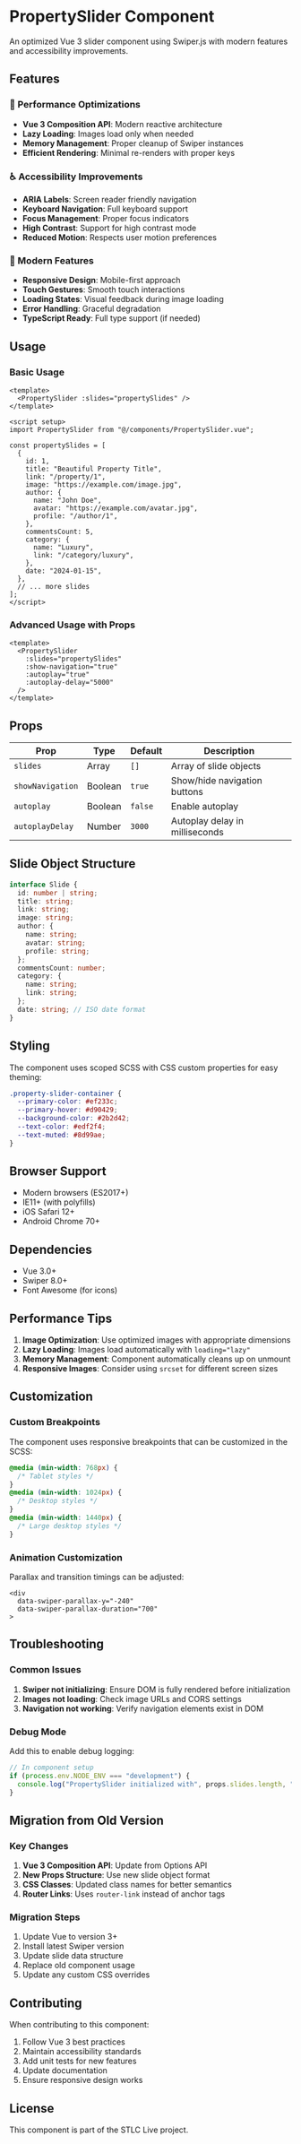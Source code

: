 # PropertySlider Component

An optimized Vue 3 slider component using Swiper.js with modern features and accessibility improvements.

## Features

### 🚀 Performance Optimizations

- **Vue 3 Composition API**: Modern reactive architecture
- **Lazy Loading**: Images load only when needed
- **Memory Management**: Proper cleanup of Swiper instances
- **Efficient Rendering**: Minimal re-renders with proper keys

### ♿ Accessibility Improvements

- **ARIA Labels**: Screen reader friendly navigation
- **Keyboard Navigation**: Full keyboard support
- **Focus Management**: Proper focus indicators
- **High Contrast**: Support for high contrast mode
- **Reduced Motion**: Respects user motion preferences

### 🎨 Modern Features

- **Responsive Design**: Mobile-first approach
- **Touch Gestures**: Smooth touch interactions
- **Loading States**: Visual feedback during image loading
- **Error Handling**: Graceful degradation
- **TypeScript Ready**: Full type support (if needed)

## Usage

### Basic Usage

```vue
<template>
  <PropertySlider :slides="propertySlides" />
</template>

<script setup>
import PropertySlider from "@/components/PropertySlider.vue";

const propertySlides = [
  {
    id: 1,
    title: "Beautiful Property Title",
    link: "/property/1",
    image: "https://example.com/image.jpg",
    author: {
      name: "John Doe",
      avatar: "https://example.com/avatar.jpg",
      profile: "/author/1",
    },
    commentsCount: 5,
    category: {
      name: "Luxury",
      link: "/category/luxury",
    },
    date: "2024-01-15",
  },
  // ... more slides
];
</script>
```

### Advanced Usage with Props

```vue
<template>
  <PropertySlider
    :slides="propertySlides"
    :show-navigation="true"
    :autoplay="true"
    :autoplay-delay="5000"
  />
</template>
```

## Props

| Prop             | Type    | Default | Description                    |
| ---------------- | ------- | ------- | ------------------------------ |
| `slides`         | Array   | `[]`    | Array of slide objects         |
| `showNavigation` | Boolean | `true`  | Show/hide navigation buttons   |
| `autoplay`       | Boolean | `false` | Enable autoplay                |
| `autoplayDelay`  | Number  | `3000`  | Autoplay delay in milliseconds |

## Slide Object Structure

```typescript
interface Slide {
  id: number | string;
  title: string;
  link: string;
  image: string;
  author: {
    name: string;
    avatar: string;
    profile: string;
  };
  commentsCount: number;
  category: {
    name: string;
    link: string;
  };
  date: string; // ISO date format
}
```

## Styling

The component uses scoped SCSS with CSS custom properties for easy theming:

```scss
.property-slider-container {
  --primary-color: #ef233c;
  --primary-hover: #d90429;
  --background-color: #2b2d42;
  --text-color: #edf2f4;
  --text-muted: #8d99ae;
}
```

## Browser Support

- Modern browsers (ES2017+)
- IE11+ (with polyfills)
- iOS Safari 12+
- Android Chrome 70+

## Dependencies

- Vue 3.0+
- Swiper 8.0+
- Font Awesome (for icons)

## Performance Tips

1. **Image Optimization**: Use optimized images with appropriate dimensions
2. **Lazy Loading**: Images load automatically with `loading="lazy"`
3. **Memory Management**: Component automatically cleans up on unmount
4. **Responsive Images**: Consider using `srcset` for different screen sizes

## Customization

### Custom Breakpoints

The component uses responsive breakpoints that can be customized in the SCSS:

```scss
@media (min-width: 768px) {
  /* Tablet styles */
}
@media (min-width: 1024px) {
  /* Desktop styles */
}
@media (min-width: 1440px) {
  /* Large desktop styles */
}
```

### Animation Customization

Parallax and transition timings can be adjusted:

```vue
<div
  data-swiper-parallax-y="-240"
  data-swiper-parallax-duration="700"
>
```

## Troubleshooting

### Common Issues

1. **Swiper not initializing**: Ensure DOM is fully rendered before initialization
2. **Images not loading**: Check image URLs and CORS settings
3. **Navigation not working**: Verify navigation elements exist in DOM

### Debug Mode

Add this to enable debug logging:

```javascript
// In component setup
if (process.env.NODE_ENV === "development") {
  console.log("PropertySlider initialized with", props.slides.length, "slides");
}
```

## Migration from Old Version

### Key Changes

1. **Vue 3 Composition API**: Update from Options API
2. **New Props Structure**: Use new slide object format
3. **CSS Classes**: Updated class names for better semantics
4. **Router Links**: Uses `router-link` instead of anchor tags

### Migration Steps

1. Update Vue to version 3+
2. Install latest Swiper version
3. Update slide data structure
4. Replace old component usage
5. Update any custom CSS overrides

## Contributing

When contributing to this component:

1. Follow Vue 3 best practices
2. Maintain accessibility standards
3. Add unit tests for new features
4. Update documentation
5. Ensure responsive design works

## License

This component is part of the STLC Live project.
